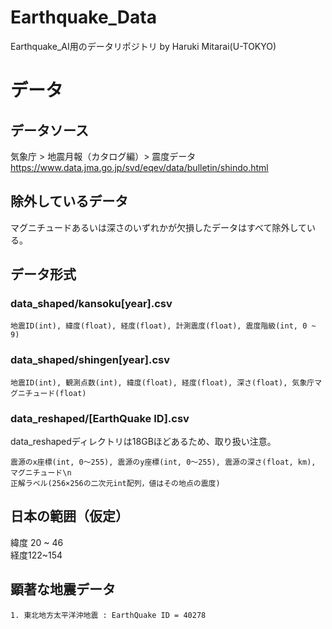 # Earthquake_Data
Earthquake_AI用のデータリポジトリ by Haruki Mitarai(U-TOKYO)
# データ
## データソース
気象庁 > 地震月報（カタログ編）> 震度データ<br>
https://www.data.jma.go.jp/svd/eqev/data/bulletin/shindo.html
## 除外しているデータ
マグニチュードあるいは深さのいずれかが欠損したデータはすべて除外している。
## データ形式
### data_shaped/kansoku[year].csv
```
地震ID(int), 緯度(float), 経度(float), 計測震度(float), 震度階級(int, 0 ~ 9)
```
### data_shaped/shingen[year].csv
```
地震ID(int), 観測点数(int), 緯度(float), 経度(float), 深さ(float), 気象庁マグニチュード(float)
```
### data_reshaped/[EarthQuake ID].csv
data_reshapedディレクトリは18GBほどあるため、取り扱い注意。
```
震源のx座標(int, 0〜255), 震源のy座標(int, 0〜255), 震源の深さ(float, km), マグニチュード\n
正解ラベル(256×256の二次元int配列，値はその地点の震度)
```
## 日本の範囲（仮定）
緯度 20 ~ 46<br>
経度122~154

## 顕著な地震データ
    1. 東北地方太平洋沖地震 : EarthQuake ID = 40278